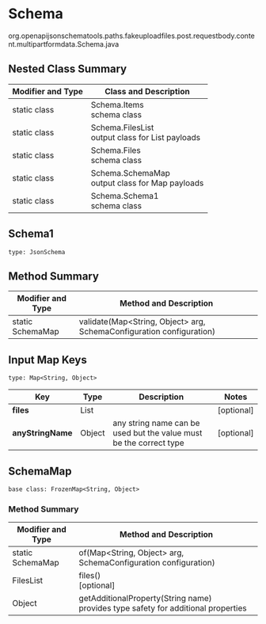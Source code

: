 # Schema
org.openapijsonschematools.paths.fakeuploadfiles.post.requestbody.content.multipartformdata.Schema.java

## Nested Class Summary
| Modifier and Type | Class and Description |
| ----------------- | ---------------------- |
| static class | Schema.Items<br> schema class |
| static class | Schema.FilesList<br> output class for List payloads |
| static class | Schema.Files<br> schema class |
| static class | Schema.SchemaMap<br> output class for Map payloads |
| static class | Schema.Schema1<br> schema class |

## Schema1
```
type: JsonSchema
```

## Method Summary
| Modifier and Type | Method and Description |
| ----------------- | ---------------------- |
| static SchemaMap | validate(Map<String, Object> arg, SchemaConfiguration configuration) |

## Input Map Keys
```
type: Map<String, Object>
```
Key | Type |  Description | Notes
------------ | ------------- | ------------- | -------------
**files** | List<String> |  | [optional]
**anyStringName** | Object | any string name can be used but the value must be the correct type | [optional]

## SchemaMap
```
base class: FrozenMap<String, Object>
```

### Method Summary
| Modifier and Type | Method and Description |
| ----------------- | ---------------------- |
| static SchemaMap | of(Map<String, Object> arg, SchemaConfiguration configuration) |
| FilesList | files()<br>[optional] |
| Object | getAdditionalProperty(String name)<br>provides type safety for additional properties |

